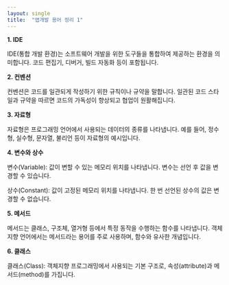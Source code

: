 ```yaml
---
layout: single
title:  "앱개발 용어 정리 1"
---
```


**1. IDE**

IDE(통합 개발 환경)는 소프트웨어 개발을 위한 도구들을 통합하여 제공하는 환경을 의미합니다. 코드 편집기, 디버거, 빌드 자동화 등이 포함됩니다.

**2. 컨벤션**

컨벤션은 코드를 일관되게 작성하기 위한 규칙이나 규약을 말합니다. 일관된 코드 스타일과 규약을 따르면 코드의 가독성이 향상되고 협업이 원활해집니다.

**3. 자료형**

자료형은 프로그래밍 언어에서 사용되는 데이터의 종류를 나타냅니다. 예를 들어, 정수형, 실수형, 문자열, 불리언 등이 자료형의 예시입니다.

**4. 변수와 상수**

변수(Variable): 값이 변할 수 있는 메모리 위치를 나타냅니다. 변수는 선언 후 값을 변경할 수 있습니다.

상수(Constant): 값이 고정된 메모리 위치를 나타냅니다. 한 번 선언된 상수의 값은 변경할 수 없습니다.

**5. 메서드**

메서드는 클래스, 구조체, 열거형 등에서 특정 동작을 수행하는 함수를 나타냅니다. 객체지향 언어에서는 메서드라는 용어를 주로 사용하며, 함수와 유사한 개념입니다.

**6. 클래스**

클래스(Class): 객체지향 프로그래밍에서 사용되는 기본 구조로, 속성(attribute)과 메서드(method)를 가집니다.
